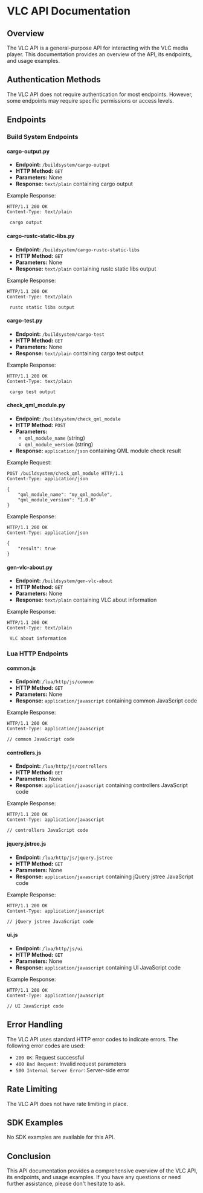 **VLC API Documentation**
========================

**Overview**
------------

The VLC API is a general-purpose API for interacting with the VLC media player. This documentation provides an overview of the API, its endpoints, and usage examples.

**Authentication Methods**
-------------------------

The VLC API does not require authentication for most endpoints. However, some endpoints may require specific permissions or access levels.

**Endpoints**
------------

### Build System Endpoints

#### cargo-output.py

* **Endpoint:** `/buildsystem/cargo-output`
* **HTTP Method:** `GET`
* **Parameters:** None
* **Response:** `text/plain` containing cargo output

Example Response:
```http
HTTP/1.1 200 OK
Content-Type: text/plain

 cargo output
```

#### cargo-rustc-static-libs.py

* **Endpoint:** `/buildsystem/cargo-rustc-static-libs`
* **HTTP Method:** `GET`
* **Parameters:** None
* **Response:** `text/plain` containing rustc static libs output

Example Response:
```http
HTTP/1.1 200 OK
Content-Type: text/plain

 rustc static libs output
```

#### cargo-test.py

* **Endpoint:** `/buildsystem/cargo-test`
* **HTTP Method:** `GET`
* **Parameters:** None
* **Response:** `text/plain` containing cargo test output

Example Response:
```http
HTTP/1.1 200 OK
Content-Type: text/plain

 cargo test output
```

#### check_qml_module.py

* **Endpoint:** `/buildsystem/check_qml_module`
* **HTTP Method:** `POST`
* **Parameters:**
	+ `qml_module_name` (string)
	+ `qml_module_version` (string)
* **Response:** `application/json` containing QML module check result

Example Request:
```http
POST /buildsystem/check_qml_module HTTP/1.1
Content-Type: application/json

{
    "qml_module_name": "my_qml_module",
    "qml_module_version": "1.0.0"
}
```
Example Response:
```http
HTTP/1.1 200 OK
Content-Type: application/json

{
    "result": true
}
```

#### gen-vlc-about.py

* **Endpoint:** `/buildsystem/gen-vlc-about`
* **HTTP Method:** `GET`
* **Parameters:** None
* **Response:** `text/plain` containing VLC about information

Example Response:
```http
HTTP/1.1 200 OK
Content-Type: text/plain

 VLC about information
```

### Lua HTTP Endpoints

#### common.js

* **Endpoint:** `/lua/http/js/common`
* **HTTP Method:** `GET`
* **Parameters:** None
* **Response:** `application/javascript` containing common JavaScript code

Example Response:
```http
HTTP/1.1 200 OK
Content-Type: application/javascript

// common JavaScript code
```

#### controllers.js

* **Endpoint:** `/lua/http/js/controllers`
* **HTTP Method:** `GET`
* **Parameters:** None
* **Response:** `application/javascript` containing controllers JavaScript code

Example Response:
```http
HTTP/1.1 200 OK
Content-Type: application/javascript

// controllers JavaScript code
```

#### jquery.jstree.js

* **Endpoint:** `/lua/http/js/jquery.jstree`
* **HTTP Method:** `GET`
* **Parameters:** None
* **Response:** `application/javascript` containing jQuery jstree JavaScript code

Example Response:
```http
HTTP/1.1 200 OK
Content-Type: application/javascript

// jQuery jstree JavaScript code
```

#### ui.js

* **Endpoint:** `/lua/http/js/ui`
* **HTTP Method:** `GET`
* **Parameters:** None
* **Response:** `application/javascript` containing UI JavaScript code

Example Response:
```http
HTTP/1.1 200 OK
Content-Type: application/javascript

// UI JavaScript code
```

**Error Handling**
------------------

The VLC API uses standard HTTP error codes to indicate errors. The following error codes are used:

* `200 OK`: Request successful
* `400 Bad Request`: Invalid request parameters
* `500 Internal Server Error`: Server-side error

**Rate Limiting**
-----------------

The VLC API does not have rate limiting in place.

**SDK Examples**
----------------

No SDK examples are available for this API.

**Conclusion**
----------

This API documentation provides a comprehensive overview of the VLC API, its endpoints, and usage examples. If you have any questions or need further assistance, please don't hesitate to ask.